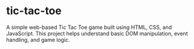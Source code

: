 # tic-tac-toe
A simple web-based Tic Tac Toe game built using HTML, CSS, and JavaScript. This project helps understand basic DOM manipulation, event handling, and game logic.
